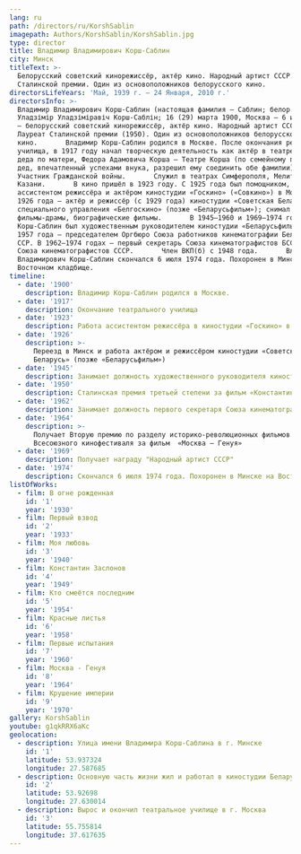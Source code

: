 ```yaml
---
lang: ru
path: /directors/ru/KorshSablin
imagepath: Authors/KorshSablin/KorshSablin.jpg
type: director
title: Владимир Владимирович Корш-Саблин
city: Минск
titleText: >-
  Белорусский советский кинорежиссёр, актёр кино. Народный артист СССР. Лауреат
  Сталинской премии. Один из основоположников белорусского кино.
directorsLifeYears: 'Май, 1939 г. – 24 Января, 2010 г.'
directorsInfo: >-
  Владимир Владимирович Корш-Саблин (настоящая фамилия — Саблин; белор.
  Уладзімір Уладзіміравіч Корш-Саблін; 16 (29) марта 1900, Москва — 6 июля 1974)
  — белорусский советский кинорежиссёр, актёр кино. Народный артист СССР (1969).
  Лауреат Сталинской премии (1950). Один из основоположников белорусского
  кино.       Владимир Корш-Саблин родился в Москве. После окончания реального
  училища, в 1917 году начал творческую деятельность как актёр в театре своего
  деда по матери, Федора Адамовича Корша — Театре Корша (по семейному преданию,
  дед, впечатленный успехами внука, разрешил ему соединить обе фамилии).
  Участник Гражданской войны.       Служил в театрах Симферополя, Мелитополя,
  Казани.       В кино пришёл в 1923 году. С 1925 года был помощником,
  ассистентом режиссёра и актёром киностудии «Госкино» («Совкино») в Москве, с
  1926 года — актёр и режиссёр (с 1929 года) киностудии «Советская Беларусь»
  специального управления «Белгоскино» (позже «Беларусьфильм»); снимал комедии,
  фильмы-драмы, биографические фильмы.       В 1945—1960 и 1969—1974 годах
  Корш-Саблин был художественным руководителем киностудии «Беларусьфильм». С
  1957 года — председателем Оргбюро Союза работников кинематографии Белорусской
  ССР. В 1962—1974 годах — первый секретарь Союза кинематографистов БССР. Член
  Союза кинематографистов СССР.       Член ВКП(б) с 1948 года.       Владимир
  Владимирович Корш-Саблин скончался 6 июля 1974 года. Похоронен в Минске на
  Восточном кладбище.
timeline:
  - date: '1900'
    description: Владимир Корш-Саблин родился в Москве.
  - date: '1917'
    description: Окончание театрального училища
  - date: '1923'
    description: Работа ассистентом режиссёра в киностудии «Госкино» в Москве
  - date: '1926'
    description: >-
      Переезд в Минск и работа актёром и режиссёром киностудии «Советская
      Беларусь» (позже «Беларусьфильм»)
  - date: '1945'
    description: Занимает должность художественного руководителя киностудии "Беларусьфильм"
  - date: '1950'
    description: Сталинская премия третьей степени за фильм «Константин Заслонов»
  - date: '1962'
    description: Занимает должность первого секретаря Союза кинематографистов Белоруссии.
  - date: '1964'
    description: >-
      Получает Вторую премию по разделу историко-революционных фильмов I-го
      Всесоюзного кинофестиваля за фильм  «Москва — Генуя»
  - date: '1969'
    description: Получает награду "Народный артист СССР"
  - date: '1974'
    description: Cкончался 6 июля 1974 года. Похоронен в Минске на Восточном кладбище
listOfWorks:
  - film: В огне рожденная
    id: '1'
    year: '1930'
  - film: Первый взвод
    id: '2'
    year: '1933'
  - film: Моя любовь
    id: '3'
    year: '1940'
  - film: Константин Заслонов
    id: '4'
    year: '1949'
  - film: Кто смеётся последним
    id: '5'
    year: '1954'
  - film: Красные листья
    id: '6'
    year: '1958'
  - film: Первые испытания
    id: '7'
    year: '1960'
  - film: Москва - Генуя
    id: '8'
    year: '1964'
  - film: Крушение империи
    id: '9'
    year: '1970'
gallery: KorshSablin
youtube: g1qkRRX6aKc
geolocation:
  - description: Улица имени Владимира Корш-Саблина в г. Минске
    id: '1'
    latitude: 53.937324
    longitude: 27.587685
  - description: Основную часть жизни жил и работал в киностудии Беларусьфильм в г. Минске
    id: '2'
    latitude: 53.92698
    longitude: 27.630014
  - description: Вырос и окончил театральное училище в г. Москва
    id: '3'
    latitude: 55.755814
    longitude: 37.617635
---
```



